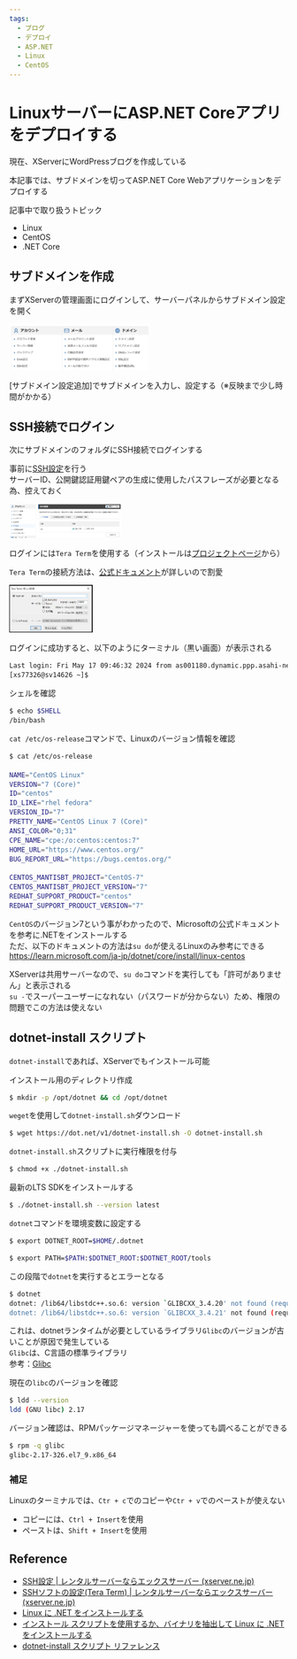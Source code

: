 ```yaml
---
tags:
  - ブログ
  - デプロイ
  - ASP.NET
  - Linux
  - CentOS
---
```


# LinuxサーバーにASP.NET Coreアプリをデプロイする

現在、XServerにWordPressブログを作成している

本記事では、サブドメインを切ってASP.NET Core Webアプリケーションをデプロイする

記事中で取り扱うトピック
- Linux
- CentOS
- .NET Core

## サブドメインを作成
まずXServerの管理画面にログインして、サーバーパネルからサブドメイン設定を開く

<img width="50%" src="./img/xserver_server_panel.png">

[サブドメイン設定追加]でサブドメインを入力し、設定する（※反映まで少し時間がかかる）

## SSH接続でログイン
次にサブドメインのフォルダにSSH接続でログインする

事前に[SSH設定](https://www.xserver.ne.jp/manual/man_server_ssh.php)を行う<br />
サーバーID、公開鍵認証用鍵ペアの生成に使用したパスフレーズが必要となる為、控えておく

<img width="40%" src="./img/xserver_ssh_setting.png">

ログインには`Tera Term`を使用する（インストールは[プロジェクトページ](https://teratermproject.github.io/)から）

`Tera Term`の接続方法は、[公式ドキュメント](https://www.xserver.ne.jp/manual/man_server_ssh_connect_tera.php)が詳しいので割愛<br />

<img width="30%" src="./img/xserverr_teraterm_new_connection.png">

ログインに成功すると、以下のようにターミナル（黒い画面）が表示される

```bash
Last login: Fri May 17 09:46:32 2024 from as001180.dynamic.ppp.asahi-net.or.jp
[xs77326@sv14626 ~]$
```

シェルを確認
```bash
$ echo $SHELL
/bin/bash
```

`cat /etc/os-release`コマンドで、Linuxのバージョン情報を確認
```bash
$ cat /etc/os-release

NAME="CentOS Linux"
VERSION="7 (Core)"
ID="centos"
ID_LIKE="rhel fedora"
VERSION_ID="7"
PRETTY_NAME="CentOS Linux 7 (Core)"
ANSI_COLOR="0;31"
CPE_NAME="cpe:/o:centos:centos:7"
HOME_URL="https://www.centos.org/"
BUG_REPORT_URL="https://bugs.centos.org/"

CENTOS_MANTISBT_PROJECT="CentOS-7"
CENTOS_MANTISBT_PROJECT_VERSION="7"
REDHAT_SUPPORT_PRODUCT="centos"
REDHAT_SUPPORT_PRODUCT_VERSION="7"
```

`CentOS`のバージョン7という事がわかったので、Microsoftの公式ドキュメントを参考に.NETをインストールする<br />
ただ、以下のドキュメントの方法は`su do`が使えるLinuxのみ参考にできる<br />
https://learn.microsoft.com/ja-jp/dotnet/core/install/linux-centos

XServerは共用サーバーなので、`su do`コマンドを実行しても「許可がありません」と表示される<br />
`su -`でスーパーユーザーになれない（パスワードが分からない）ため、権限の問題でこの方法は使えない

## dotnet-install スクリプト
`dotnet-install`であれば、XServerでもインストール可能

インストール用のディレクトリ作成
```bash
$ mkdir -p /opt/dotnet && cd /opt/dotnet
```

`weget`を使用して`dotnet-install.sh`ダウンロード
```bash
$ wget https://dot.net/v1/dotnet-install.sh -O dotnet-install.sh
```

`dotnet-install.sh`スクリプトに実行権限を付与
```bash
$ chmod +x ./dotnet-install.sh
```

最新のLTS SDKをインストールする
```bash
$ ./dotnet-install.sh --version latest
```

`dotnet`コマンドを環境変数に設定する
```bash
$ export DOTNET_ROOT=$HOME/.dotnet
```

```bash
$ export PATH=$PATH:$DOTNET_ROOT:$DOTNET_ROOT/tools
```

この段階で`dotnet`を実行するとエラーとなる
```bash
$ dotnet
dotnet: /lib64/libstdc++.so.6: version `GLIBCXX_3.4.20' not found (requ
dotnet: /lib64/libstdc++.so.6: version `GLIBCXX_3.4.21' not found (requ
```

これは、dotnetランタイムが必要としているライブラリ`Glibc`のバージョンが古いことが原因で発生している<br />
`Glibc`は、C言語の標準ライブラリ<br />
参考：[Glibc](https://www.weblio.jp/content/Glibc)


現在の`libc`のバージョンを確認
```bash
$ ldd --version
ldd (GNU libc) 2.17
```

バージョン確認は、RPMパッケージマネージャーを使っても調べることができる
```bash
$ rpm -q glibc
glibc-2.17-326.el7_9.x86_64
```


### 補足
Linuxのターミナルでは、`Ctr + c`でのコピーや`Ctr + v`でのペーストが使えない
- コピーには、`Ctrl + Insert`を使用
- ペーストは、`Shift + Insert`を使用

## Reference
- [SSH設定 | レンタルサーバーならエックスサーバー (xserver.ne.jp)](https://www.xserver.ne.jp/manual/man_server_ssh.php)
- [SSHソフトの設定(Tera Term) | レンタルサーバーならエックスサーバー (xserver.ne.jp)](https://www.xserver.ne.jp/manual/man_server_ssh_connect_tera.php)
- [Linux に .NET をインストールする](https://learn.microsoft.com/ja-jp/dotnet/core/install/linux)
- [インストール スクリプトを使用するか、バイナリを抽出して Linux に .NET をインストールする](https://learn.microsoft.com/ja-jp/dotnet/core/install/linux-scripted-manual#scripted-install)
- [dotnet-install スクリプト リファレンス](https://learn.microsoft.com/ja-jp/dotnet/core/tools/dotnet-install-script)